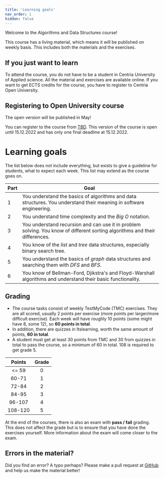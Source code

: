 ```yaml
---
title: 'Learning goals'
nav_order: 1
hidden: false
---
```


Welcome to the Algorithms and Data Structures course!

<Note>This course has a living material, which means it will be published on weekly basis. This includes both the materials and the exercises.</Note>

## If you just want to learn

To attend the course, you do not have to be a student in Centria University of Applied science. All the material and exercises are available online. If you want to get ECTS credits for the course, you have to register to Centria Open University.


## Registering to Open University course

<Note>The open version will be published in May!</Note>

You can register to the course from [TBD](https://tki.centria.fi/koulutus/). This version of the course is open until 15.12.2022 and has only one final deadline at 15.12.2022.


# Learning goals

The list below does not include everything, but exists to give a guideline for students, what to expect each week. This list may extend as the course goes on.

| Part   |      Goal  
|----------|-------------|
| 1| You understand the basics of algorithms and data structures. You understand their meaning in software engineering. |
| 2| You understand time complexity and the *Big O* notation.  |
| 3| You understand recursion and can use it in problem solving. You know of different sorting algorithms and their differences. |
| 4| You know of the *list* and *tree* data structures, especially binary search tree. |
| 5| You understand the basics of *graph* data structures and searching them with *DFS* and *BFS*. |
| 6| You know of Bellman-Ford, Djikstra's and Floyd-Warshall algorithms and understand their basic functionality. |

## Grading

* The course tasks consist of weekly TestMyCode (TMC) exercises. They are all scored, usually 2 points per exercise (more points per larger/more difficult exercise). Each week will have roughly 10 points (some might have 8, some 12), so **60 points in total**.
* In addition, there are quizzes in Itslearning, worth the same amount of points, **60 in total**.
* A student must get at least 30 points from TMC and 30 from quizzes in total to pass the course, so a minimum of 60 in total. 108 is required to get grade 5.

|Points | Grade |
|:-----:|:-----:|
| <= 59 |   0   |
| 60-71 |   1   |
| 72-84 |   2   |
| 84-95 |   3   |
| 96-107 |   4   |
| 108-120 |   5   |

At the end of the courses, there is also an exam with **pass / fail** grading. This does not affect the grade but is to ensure that you have done the exercises yourself. More information about the exam will come closer to the exam.


## Errors in the material?

Did you find an error? A typo perhaps? Please make a pull request at [GitHub](https://github.com/centria/algo-and-data/tree/master/src/content) and help us make the material better!